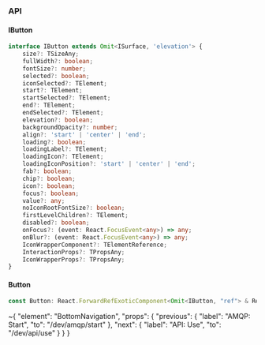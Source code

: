 

### API

#### IButton

```ts
interface IButton extends Omit<ISurface, 'elevation'> {
    size?: TSizeAny;
    fullWidth?: boolean;
    fontSize?: number;
    selected?: boolean;
    iconSelected?: TElement;
    start?: TElement;
    startSelected?: TElement;
    end?: TElement;
    endSelected?: TElement;
    elevation?: boolean;
    backgroundOpacity?: number;
    align?: 'start' | 'center' | 'end';
    loading?: boolean;
    loadingLabel?: TElement;
    loadingIcon?: TElement;
    loadingIconPosition?: 'start' | 'center' | 'end';
    fab?: boolean;
    chip?: boolean;
    icon?: boolean;
    focus?: boolean;
    value?: any;
    noIconRootFontSize?: boolean;
    firstLevelChildren?: TElement;
    disabled?: boolean;
    onFocus?: (event: React.FocusEvent<any>) => any;
    onBlur?: (event: React.FocusEvent<any>) => any;
    IconWrapperComponent?: TElementReference;
    InteractionProps?: TPropsAny;
    IconWrapperProps?: TPropsAny;
}
```

#### Button

```ts
const Button: React.ForwardRefExoticComponent<Omit<IButton, "ref"> & React.RefAttributes<unknown>>;
```


~{
  "element": "BottomNavigation",
  "props": {
    "previous": {
      "label": "AMQP: Start",
      "to": "/dev/amqp/start"
    },
    "next": {
      "label": "API: Use",
      "to": "/dev/api/use"
    }
  }
}
